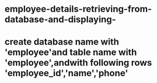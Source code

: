 # employee-details-retrieving-from-database-and-displaying-

# create database name with 'employee'and table name with 'employee',andwith following rows 'employee_id','name','phone'
